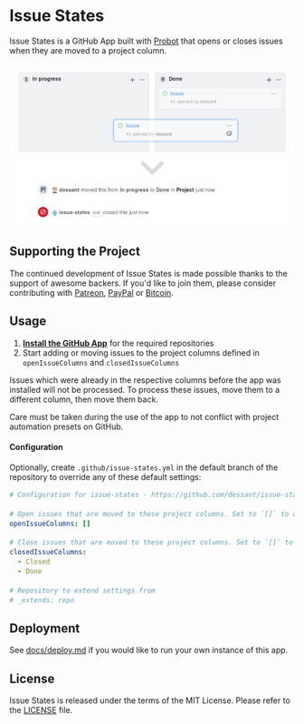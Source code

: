 # Issue States

Issue States is a GitHub App built with [Probot](https://github.com/probot/probot)
that opens or closes issues when they are moved to a project column.

![](assets/screenshot.png)

## Supporting the Project

The continued development of Issue States is made possible
thanks to the support of awesome backers. If you'd like to join them,
please consider contributing with [Patreon](https://goo.gl/qRhKSW),
[PayPal](https://goo.gl/5FnBaw) or [Bitcoin](https://goo.gl/uJUAaU).

## Usage

1. **[Install the GitHub App](https://github.com/apps/issue-states)**
   for the required repositories
2. Start adding or moving issues to the project columns defined
   in `openIssueColumns` and `closedIssueColumns`

Issues which were already in the respective columns before the app was installed
will not be processed. To process these issues, move them to a different column,
then move them back.

Care must be taken during the use of the app to not conflict with project
automation presets on GitHub.

#### Configuration

Optionally, create `.github/issue-states.yml` in the default branch
of the repository to override any of these default settings:

```yaml
# Configuration for issue-states - https://github.com/dessant/issue-states

# Open issues that are moved to these project columns. Set to `[]` to disable
openIssueColumns: []

# Close issues that are moved to these project columns. Set to `[]` to disable
closedIssueColumns:
  - Closed
  - Done

# Repository to extend settings from
# _extends: repo
```

## Deployment

See [docs/deploy.md](docs/deploy.md) if you would like to run your own
instance of this app.

## License

Issue States is released under the terms of the MIT License.
Please refer to the [LICENSE](LICENSE) file.
